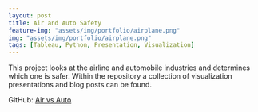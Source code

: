 ```yaml
---
layout: post
title: Air and Auto Safety
feature-img: "assets/img/portfolio/airplane.png"
img: "assets/img/portfolio/airplane.png"
tags: [Tableau, Python, Presentation, Visualization]
---
```


This project looks at the airline and automobile industries and determines which one is safer. Within the repository a collection of visualization presentations and blog posts can be found.

GitHub:
[Air vs Auto](https://github.com/knmoses/DSC640-Air-vs-Auto-Safety)
